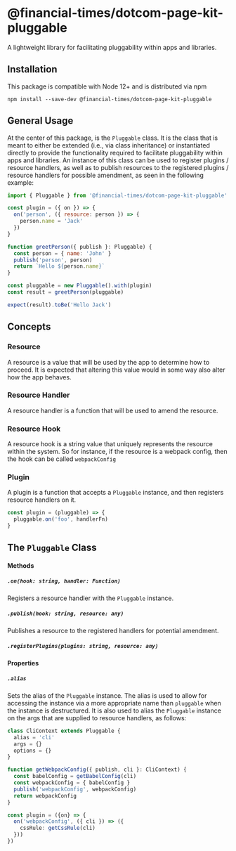 # @financial-times/dotcom-page-kit-pluggable

A lightweight library for facilitating pluggability within apps and libraries.

## Installation

This package is compatible with Node 12+ and is distributed via npm

```
npm install --save-dev @financial-times/dotcom-page-kit-pluggable
```

## General Usage

At the center of this package, is the `Pluggable` class. It is the class that is meant to either be extended (i.e., via class inheritance) or instantiated directly to provide the functionality required to facilitate pluggability within apps and libraries. An instance of this class can be used to register plugins / resource handlers, as well as to publish resources to the registered plugins / resource handlers for possible amendment, as seen in the following example:

```js
import { Pluggable } from '@financial-times/dotcom-page-kit-pluggable'

const plugin = ({ on }) => {
  on('person', ({ resource: person }) => {
    person.name = 'Jack'
  })
}

function greetPerson({ publish }: Pluggable) {
  const person = { name: 'John' }
  publish('person', person)
  return `Hello ${person.name}`
}

const pluggable = new Pluggable().with(plugin)
const result = greetPerson(pluggable)

expect(result).toBe('Hello Jack')
```

## Concepts

### Resource

A resource is a value that will be used by the app to determine how to proceed. It is expected that altering this value would in some way also alter how the app behaves.

### Resource Handler

A resource handler is a function that will be used to amend the resource.

### Resource Hook

A resource hook is a string value that uniquely represents the resource within the system. So for instance, if the resource is a webpack config, then the hook can be called `webpackConfig`

### Plugin

A plugin is a function that accepts a `Pluggable` instance, and then registers resource handlers on it.

```js
const plugin = (pluggable) => {
  pluggable.on('foo', handlerFn)
}
```

## The `Pluggable` Class

#### Methods

##### `.on(hook: string, handler: Function)`

Registers a resource handler with the `Pluggable` instance.

##### `.publish(hook: string, resource: any)`

Publishes a resource to the registered handlers for potential amendment.

##### `.registerPlugins(plugins: string, resource: any)`

#### Properties

##### `.alias`

Sets the alias of the `Pluggable` instance. The alias is used to allow for accessing the instance via a more appropriate name than `pluggable` when the instance is destructured. It is also used to alias the `Pluggable`
instance on the args that are supplied to resource handlers, as follows:

```ts
class CliContext extends Pluggable {
  alias = 'cli'
  args = {}
  options = {}
}

function getWebpackConfig({ publish, cli }: CliContext) {
  const babelConfig = getBabelConfig(cli)
  const webpackConfig = { babelConfig }
  publish('webpackConfig', webpackConfig)
  return webpackConfig
}

const plugin = ({on} => {
  on('webpackConfig', ({ cli }) => ({
    cssRule: getCssRule(cli)
  }))
})
```




